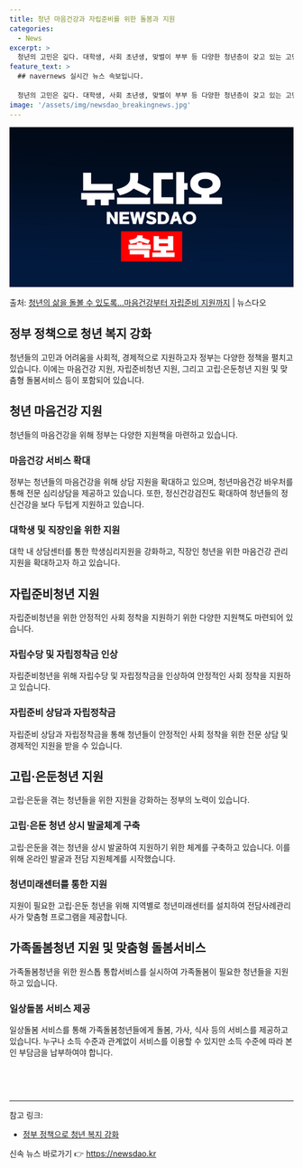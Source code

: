 ```yaml
---
title: 청년 마음건강과 자립준비를 위한 돌봄과 지원
categories:
  - News
excerpt: >
  청년의 고민은 깊다. 대학생, 사회 초년생, 맞벌이 부부 등 다양한 청년층이 갖고 있는 고민과 어려움은 취업…
feature_text: >
  ## navernews 실시간 뉴스 속보입니다.

  청년의 고민은 깊다. 대학생, 사회 초년생, 맞벌이 부부 등 다양한 청년층이 갖고 있는 고민과 어려움은 취업…
image: '/assets/img/newsdao_breakingnews.jpg'
---
```


![뉴스다오 속보](/assets/img/newsdao_breakingnews.jpg)

<p>출처: <a href="https://newsdao.kr/3396" rel="dofollow">청년의 삶을 돌볼 수 있도록…마음건강부터 자립준비 지원까지</a> | 뉴스다오</p>

<h2 data-ke-size="size26">정부 정책으로 청년 복지 강화</h2>
<p data-ke-size="size16">청년들의 고민과 어려움을 사회적, 경제적으로 지원하고자 정부는 다양한 정책을 펼치고 있습니다. 이에는 마음건강 지원, 자립준비청년 지원, 그리고 고립·은둔청년 지원 및 맞춤형 돌봄서비스 등이 포함되어 있습니다.</p>

<h2 data-ke-size="size24">청년 마음건강 지원</h2>
<p data-ke-size="size16">청년들의 마음건강을 위해 정부는 다양한 지원책을 마련하고 있습니다.</p>

<h3>마음건강 서비스 확대</h3>
<p data-ke-size="size16">정부는 청년들의 마음건강을 위해 상담 지원을 확대하고 있으며, 청년마음건강 바우처를 통해 전문 심리상담을 제공하고 있습니다. 또한, 정신건강검진도 확대하여 청년들의 정신건강을 보다 두텁게 지원하고 있습니다.</p>

<h3>대학생 및 직장인을 위한 지원</h3>
<p data-ke-size="size16">대학 내 상담센터를 통한 학생심리지원을 강화하고, 직장인 청년을 위한 마음건강 관리지원을 확대하고자 하고 있습니다.</p>

<h2 data-ke-size="size24">자립준비청년 지원</h2>
<p data-ke-size="size16">자립준비청년을 위한 안정적인 사회 정착을 지원하기 위한 다양한 지원책도 마련되어 있습니다.</p>

<h3>자립수당 및 자립정착금 인상</h3>
<p data-ke-size="size16">자립준비청년을 위해 자립수당 및 자립정착금을 인상하여 안정적인 사회 정착을 지원하고 있습니다.</p>

<h3>자립준비 상담과 자립정착금</h3>
<p data-ke-size="size16">자립준비 상담과 자립정착금을 통해 청년들이 안정적인 사회 정착을 위한 전문 상담 및 경제적인 지원을 받을 수 있습니다.</p>

<h2 data-ke-size="size24">고립·은둔청년 지원</h2>
<p data-ke-size="size16">고립·은둔을 겪는 청년들을 위한 지원을 강화하는 정부의 노력이 있습니다.</p>

<h3>고립·은둔 청년 상시 발굴체계 구축</h3>
<p data-ke-size="size16">고립·은둔을 겪는 청년을 상시 발굴하여 지원하기 위한 체계를 구축하고 있습니다. 이를 위해 온라인 발굴과 전담 지원체계를 시작했습니다.</p>

<h3>청년미래센터를 통한 지원</h3>
<p data-ke-size="size16">지원이 필요한 고립·은둔 청년을 위해 지역별로 청년미래센터를 설치하여 전담사례관리사가 맞춤형 프로그램을 제공합니다.</p>

<h2 data-ke-size="size24">가족돌봄청년 지원 및 맞춤형 돌봄서비스</h2>
<p data-ke-size="size16">가족돌봄청년을 위한 원스톱 통합서비스를 실시하여 가족돌봄이 필요한 청년들을 지원하고 있습니다.</p>

<h3>일상돌봄 서비스 제공</h3>
<p data-ke-size="size16">일상돌봄 서비스를 통해 가족돌봄청년들에게 돌봄, 가사, 식사 등의 서비스를 제공하고 있습니다. 누구나 소득 수준과 관계없이 서비스를 이용할 수 있지만 소득 수준에 따라 본인 부담금을 납부하여야 합니다.</p>

<p data-ke-size="size16">&nbsp;</p>
<p data-ke-size="size16">&nbsp;</p>

<hr>

참고 링크:
- <a href="https://newsdao.kr/3396">정부 정책으로 청년 복지 강화</a> 

신속 뉴스 바로가기 👉 <a href="https://newsdao.kr" rel="dofollow">https://newsdao.kr</a>


